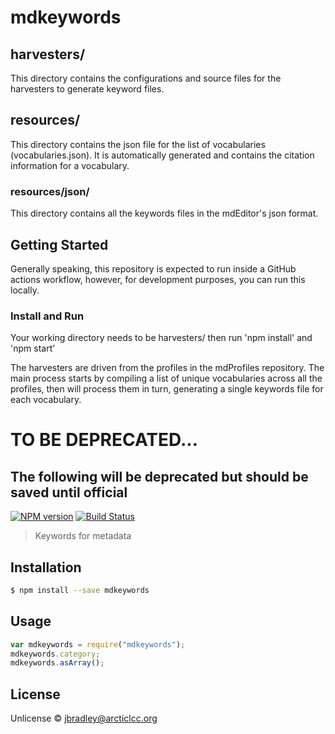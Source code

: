 # mdkeywords

## harvesters/

This directory contains the configurations and source files for the harvesters to generate keyword files.

## resources/

This directory contains the json file for the list of vocabularies (vocabularies.json). It is automatically generated and contains the citation information for a vocabulary.

### resources/json/

This directory contains all the keywords files in the mdEditor's json format.

## Getting Started

Generally speaking, this repository is expected to run inside a GitHub actions workflow, however, for development purposes, you can run this locally.

### Install and Run

Your working directory needs to be harvesters/ then run 'npm install' and 'npm start'

The harvesters are driven from the profiles in the mdProfiles repository. The main process starts by compiling a list of unique vocabularies across all the profiles,
then will process them in turn, generating a single keywords file for each vocabulary.

# TO BE DEPRECATED...

## The following will be deprecated but should be saved until official

[![NPM version](https://badge.fury.io/js/mdkeywords.svg)](https://npmjs.org/package/mdkeywords)
[![Build Status](https://travis-ci.org/adiwg/mdKeywords.svg?branch=master)](https://travis-ci.org/adiwg/mdKeywords)

> Keywords for metadata

## Installation

```sh
$ npm install --save mdkeywords
```

## Usage

```javascript
var mdkeywords = require("mdkeywords");
mdkeywords.category;
mdkeywords.asArray();
```

## License

Unlicense © [jbradley@arcticlcc.org](https://github.com/jlblcc)
